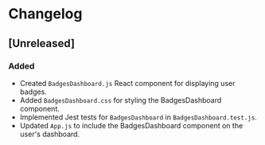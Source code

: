 # Changelog

## [Unreleased]

### Added
- Created `BadgesDashboard.js` React component for displaying user badges.
- Added `BadgesDashboard.css` for styling the BadgesDashboard component.
- Implemented Jest tests for `BadgesDashboard` in `BadgesDashboard.test.js`.
- Updated `App.js` to include the BadgesDashboard component on the user's dashboard.
